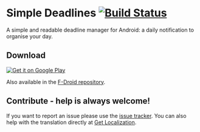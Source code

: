 Simple Deadlines [![Build Status](https://travis-ci.org/casimir/simpleDeadlines.svg?branch=devel)](https://travis-ci.org/casimir/simpleDeadlines)
===

A simple and readable deadline manager for Android: a daily notification to organise your day.

## Download

[![Get it on Google Play](http://developer.android.com/images/brand/en_generic_rgb_wo_45.png)](https://play.google.com/store/apps/details?id=com.casimirlab.simpleDeadlines)
  
Also available in the [F-Droid repository](http://f-droid.org/repository/browse/?%20fdid=com.casimirlab.simpleDeadlines).

## Contribute - help is always welcome!

If you want to report an issue please use the [issue tracker](https://github.com/chibibi/simpleDeadlines/issues). You can also help with the translation directly at [Get Localization](http://www.getlocalization.com/simpleDeadlines).
